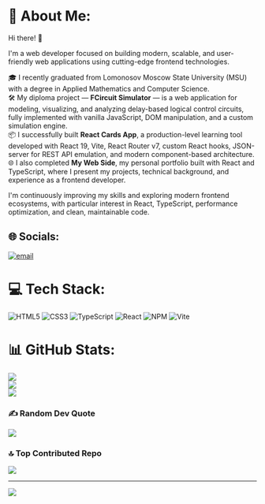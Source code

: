 # 💫 About Me:
Hi there! 👋

I'm a web developer focused on building modern, scalable, and user-friendly web applications using cutting-edge frontend technologies.

🎓 I recently graduated from Lomonosov Moscow State University (MSU) with a degree in Applied Mathematics and Computer Science.  
🛠 My diploma project — **FCircuit Simulator** — is a web application for modeling, visualizing, and analyzing delay-based logical control circuits, fully implemented with vanilla JavaScript, DOM manipulation, and a custom simulation engine.  
📦 I successfully built **React Cards App**, a production-level learning tool developed with React 19, Vite, React Router v7, custom React hooks, JSON-server for REST API emulation, and modern component-based architecture.  
🌐 I also completed **My Web Side**, my personal portfolio built with React and TypeScript, where I present my projects, technical background, and experience as a frontend developer.

I'm continuously improving my skills and exploring modern frontend ecosystems, with particular interest in React, TypeScript, performance optimization, and clean, maintainable code.



## 🌐 Socials:
[![email](https://img.shields.io/badge/Email-D14836?logo=gmail&logoColor=white)](mailto:edem.ablaev57@yandex.ru) 

# 💻 Tech Stack:
![HTML5](https://img.shields.io/badge/html5-%23E34F26.svg?style=for-the-badge&logo=html5&logoColor=white) ![CSS3](https://img.shields.io/badge/css3-%231572B6.svg?style=for-the-badge&logo=css3&logoColor=white) ![TypeScript](https://img.shields.io/badge/typescript-%23007ACC.svg?style=for-the-badge&logo=typescript&logoColor=white) ![React](https://img.shields.io/badge/react-%2320232a.svg?style=for-the-badge&logo=react&logoColor=%2361DAFB) ![NPM](https://img.shields.io/badge/NPM-%23CB3837.svg?style=for-the-badge&logo=npm&logoColor=white) ![Vite](https://img.shields.io/badge/vite-%23646CFF.svg?style=for-the-badge&logo=vite&logoColor=white)
# 📊 GitHub Stats:
![](https://github-readme-stats.vercel.app/api?username=6dem&theme=transparent&hide_border=true&include_all_commits=true&count_private=true)<br/>
![](https://nirzak-streak-stats.vercel.app/?user=6dem&theme=transparent&hide_border=true)<br/>
![](https://github-readme-stats.vercel.app/api/top-langs/?username=6dem&theme=transparent&hide_border=true&include_all_commits=true&count_private=true&layout=compact)

### ✍️ Random Dev Quote
![](https://quotes-github-readme.vercel.app/api?type=horizontal&theme=tokyonight)

### 🔝 Top Contributed Repo
![](https://github-contributor-stats.vercel.app/api?username=6dem&limit=5&theme=transparent&combine_all_yearly_contributions=true)

---
[![](https://visitcount.itsvg.in/api?id=6dem&icon=2&color=1)](https://visitcount.itsvg.in)

<!-- Proudly created with GPRM ( https://gprm.itsvg.in ) -->
